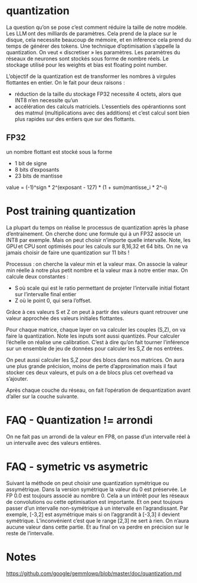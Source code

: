 # quantization
La question qu’on se pose c’est comment réduire la taille de notre modèle. Les LLM ont des milliards de paramètres. Cela prend de la place sur le disque, cela necessite beaucoup de mémoire, et en inférence cela prend du temps de générer des tokens.
Une technique d’optimisation s’appelle la quantization. On veut « discretiser » les paramètres.
Les paramètres du réseaux de neurones sont stockés sous forme de nombre réels. Le stockage utilisé pour les weights et bias est floating point number.

L’objectif de la quantization est de transformer les nombres à virgules flottantes en entier. On le fait pour deux raisons :
- réduction de la taille du stockage FP32 necessite 4 octets, alors que INT8 n’en necessite qu’un
- accélération des calculs matriciels. L’essentiels des opérantionns sont des matmul (multiplications avec des additions) et c’est calcul sont bien plus rapides sur des entiers que sur des flottants.

## FP32
un nombre flottant est stocké sous la forme 
- 1 bit de signe
- 8 bits d’exposants
- 23 bits de mantisse

value = (-1)^sign * 2^(exposant - 127) * (1 + sum(mantisse_i * 2^-i)

# Post training quantization
La plupart du temps on réalise le processus de quantization après la phase d’entrainement.
On cherche donc une formule qui à un FP32 associe un INT8 par exemple. Mais on peut choisir n’importe quelle intervalle.
Note, les GPU et CPU sont optimisés pour les calculs sur 8,16,32 et 64 bits. On ne va jamais choisir de faire une quantization sur 11 bits !

Processus : on cherche la valeur min et la valeur max. On associe la valeur min réelle à notre plus petit nombre et la valeur max à notre entier max.
On calcule deux constantes :
- S où scale qui est le ratio permettant de projeter l’intervalle initial flotant sur l’intervalle final entier
- Z où le point 0, qui sera l’offset.

Grâce à ces valeurs S et Z on peut à partir des valeurs quant retrouver une valeur approchée des valeurs initiales flottantes.

Pour chaque matrice, chaque layer on va calculer les couples (S,Z), on va faire la quantization.
Note les inputs sont aussi quantizés. Pour calculer l’échelle on réalise une calibration. C’est à dire qu’on fait tourner l’inférence sur un ensemble de jeu de données pour calculer les S,Z de nos entrées.

On peut aussi calculer les S,Z pour des blocs dans nos matrices. On aura une plus grande précision, moins de perte d’approximation mais il faut stocker ces deux valeurs, et puls on a de blocs plus cet overhead va s’ajouter.

Après chaque couche du réseau, on fait l’opération de dequantization avant d’aller sur la couche suivante.

# FAQ - Quantization != arrondi
On ne fait pas un arrondi de la valeur en FP8, on passe d’un intervalle réel à un intervalle avec des valeurs entières.

# FAQ - symetric vs asymetric
Suivant la méthode on peut choisir une quantization symétrique ou assymétrique. Dans la version symétrique la valeur du 0 est préservée. Le FP 0.0 est toujours associé au nombre 0.
Cela a un intérêt pour les réseaux de convolutions ou cette optimisation est importante.
Et on peut toujours passer d’un intervalle non-symétrique à un intervalle en l’agrandissant.
Par exemple, [-3,2] est asymétrique mais si on l’aggrandit à [-3,3] il devient symétrique.
L’inconvénient c’est que le range [2,3] ne sert à rien. On n’aura aucune valeur dans cette partie. Et au final on va perdre en précision sur le reste de l’intervalle.

# Notes
https://github.com/google/gemmlowp/blob/master/doc/quantization.md
